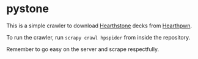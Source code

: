 # pystone

This is a simple crawler to download [Hearthstone](http://eu.battle.net/hearthstone/en/) 
decks from [Hearthpwn](http://www.hearthpwn.com/).

To run the crawler, run `scrapy crawl hpspider` from inside the repository.

Remember to go easy on the server and scrape respectfully.
